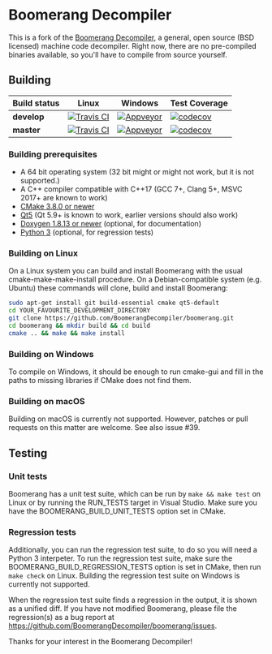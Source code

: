 # Boomerang Decompiler

This is a fork of the [Boomerang Decompiler](http://boomerang.sourceforge.net/), a general, open source (BSD licensed) machine code decompiler.
Right now, there are no pre-compiled binaries available, so you'll have to compile from source yourself.


## Building

| **Build status** | Linux | Windows | Test Coverage |
|------------------|-------|---------|---------------|
|    **develop**   | [![Travis CI](https://api.travis-ci.com/BoomerangDecompiler/boomerang.svg?branch=develop)](https://travis-ci.com/BoomerangDecompiler/boomerang) | [![Appveyor](https://ci.appveyor.com/api/projects/status/9ftcn56cys23784j/branch/develop?svg=true)](https://ci.appveyor.com/project/nemerle/boomerang/branch/develop) | [![codecov](https://codecov.io/gh/BoomerangDecompiler/boomerang/branch/develop/graph/badge.svg)](https://codecov.io/gh/BoomerangDecompiler/boomerang/branch/develop) |
|    **master**    | [![Travis CI](https://api.travis-ci.com/BoomerangDecompiler/boomerang.svg?branch=master)](https://travis-ci.com/BoomerangDecompiler/boomerang)  | [![Appveyor](https://ci.appveyor.com/api/projects/status/9ftcn56cys23784j/branch/master?svg=true)](https://ci.appveyor.com/project/nemerle/boomerang/branch/master)   | [![codecov](https://codecov.io/gh/BoomerangDecompiler/boomerang/branch/master/graph/badge.svg)](https://codecov.io/gh/BoomerangDecompiler/boomerang/branch/master)   |


### Building prerequisites

 - A 64 bit operating system (32 bit might or might not work, but it is not supported.)
 - A C++ compiler compatible with C++17 (GCC 7+, Clang 5+, MSVC 2017+ are known to work)
 - [CMake 3.8.0 or newer](https://cmake.org/download/)
 - [Qt5](https://www.qt.io/download-open-source/) (Qt 5.9+ is known to work, earlier versions should also work)
 - [Doxygen 1.8.13 or newer](http://www.doxygen.nl/) (optional, for documentation)
 - [Python 3](https://www.python.org/downloads/) (optional, for regression tests)


### Building on Linux

On a Linux system you can build and install Boomerang with the usual cmake-make-make-install procedure.
On a Debian-compatible system (e.g. Ubuntu) these commands will clone, build and install Boomerang:

```bash
sudo apt-get install git build-essential cmake qt5-default
cd YOUR_FAVOURITE_DEVELOPMENT_DIRECTORY
git clone https://github.com/BoomerangDecompiler/boomerang.git
cd boomerang && mkdir build && cd build
cmake .. && make && make install
```


### Building on Windows

To compile on Windows, it should be enough to run cmake-gui and fill in the paths to missing libraries if CMake does not find them.


### Building on macOS

Building on macOS is currently not supported. However, patches or pull requests on this matter are welcome. See also issue #39.


## Testing

### Unit tests

Boomerang has a unit test suite, which can be run by `make && make test` on Linux or by running the RUN_TESTS target in Visual Studio.
Make sure you have the BOOMERANG_BUILD_UNIT_TESTS option set in CMake.


### Regression tests

Additionally, you can run the regression test suite, to do so you will need a Python 3 interpeter.
To run the regression test suite, make sure the BOOMERANG_BUILD_REGRESSION_TESTS option is set in CMake, then run `make check`
on Linux. Building the regression test suite on Windows is currently not supported.

When the regression test suite finds a regression in the output, it is shown as a unified diff.
If you have not modified Boomerang, please file the regression(s) as a bug report at https://github.com/BoomerangDecompiler/boomerang/issues.


Thanks for your interest in the Boomerang Decompiler!

